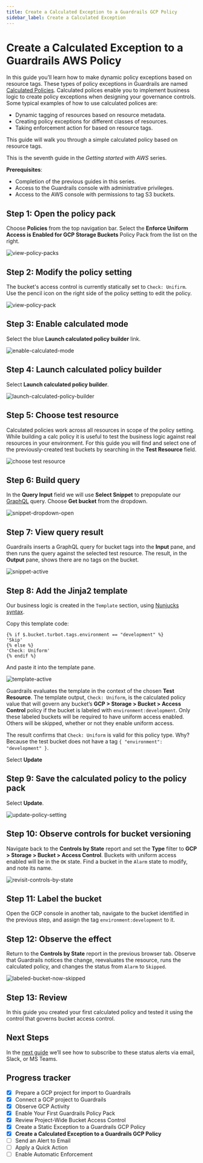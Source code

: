 ```yaml
---
title: Create a Calculated Exception to a Guardrails GCP Policy
sidebar_label: Create a Calculated Exception
---
```


# Create a Calculated Exception to a Guardrails AWS Policy

In this guide you’ll learn how to make dynamic policy exceptions based on resource tags. These types of policy exceptions in Guardrails are named [Calculated Policies](/guardrails/docs/reference/glossary#calculated-policy). Calculated polices enable you to implement business logic to create policy exceptions when designing your governance controls. Some typical examples of how to use calculated polices are: 

- Dynamic tagging of resources based on resource metadata.
- Creating policy exceptions for different classes of resources.
- Taking enforcement action for based on resource tags.

This guide will walk you through a simple calculated policy based on resource tags.

This is the seventh guide in the *Getting started with AWS* series.


**Prerequisites**: 
 
- Completion of the previous guides in this series.
- Access to the Guardrails console with administrative privileges.
- Access to the AWS console with permissions to tag S3 buckets.


## Step 1: Open the policy pack

Choose **Policies** from the top navigation bar. Select the **Enforce Uniform Access is Enabled for GCP Storage Buckets** Policy Pack from the list on the right.

<p><img alt="view-policy-packs" src="/images/docs/guardrails/getting-started/getting-started-gcp/create-calculated-exception/view-policy-packs.png"/></p>


## Step 2: Modify the policy setting

The bucket's access control is currently statically set to `Check: Unifirm`. Use the pencil icon on the right side of the policy setting to edit the policy.

<p><img alt="view-policy-pack" src="/images/docs/guardrails/getting-started/getting-started-gcp/create-calculated-exception/view-policy-pack.png"/></p>

## Step 3: Enable calculated mode

Select the blue **Launch calculated policy builder** link.

<p><img alt="enable-calculated-mode" src="/images/docs/guardrails/getting-started/getting-started-aws/create-calculated-exception/enable-calculated-mode.png"/></p>

## Step 4: Launch calculated policy builder

Select **Launch calculated policy builder**.

<p><img alt="launch-calculated-policy-builder" src="/images/docs/guardrails/getting-started/getting-started-gcp/create-calculated-exception/launch-builder.png"/></p>


## Step 5: Choose test resource

Calculated policies work across all resources in scope of the policy setting. While building a calc policy it is useful to test the business logic against real resources in your environment. For this guide you will find and select one of the previously-created test buckets by searching in the **Test Resource** field.

<p><img alt="choose test resource" src="/images/docs/guardrails/getting-started/getting-started-gcp/create-calculated-exception/choose-test-resource.png"/></p>

## Step 6: Build query

In the **Query Input** field we will use **Select Snippet** to prepopulate our [GraphQL](/guardrails/docs/reference/glossary#graphql) query. Choose **Get bucket** from the dropdown.

<p><img alt="snippet-dropdown-open" src="/images/docs/guardrails/getting-started/getting-started-gcp/create-calculated-exception/open-snippet-dropdown.png"/></p>

## Step 7: View query result

Guardrails inserts a GraphQL query for bucket tags into the **Input** pane, and then runs the query against the selected test resource. The result, in the **Output** pane, shows there are no tags on the bucket.

<p><img alt="snippet-active" src="/images/docs/guardrails/getting-started/getting-started-gcp/create-calculated-exception/snippet-active.png"/></p>

## Step 8: Add the Jinja2 template

Our business logic is created in the `Template` section, using [Nunjucks syntax](https://mozilla.github.io/nunjucks/templating.html).
  
Copy this template code:  
  
```nunjucks
{% if $.bucket.turbot.tags.environment == "development" %}
'Skip'
{% else %}
'Check: Uniform'
{% endif %}
```

And paste it into the template pane.

<p><img alt="template-active" src="/images/docs/guardrails/getting-started/getting-started-gcp/create-calculated-exception/template-active.png"/></p>

Guardrails evaluates the template in the context of the chosen **Test Resource**. The template output, `Check: Uniform`, is the calculated policy value that will govern any bucket’s **GCP > Storage > Bucket > Access Control** policy if the bucket is labeled with `environment:development`. Only these labeled buckets will be required to have uniform access enabled. Others will be skipped, whether or not they enable uniform access.  
  
The result confirms that `Check: Uniform` is valid for this policy type.  Why? Because the test bucket does not have a tag `{ "environment": "development" }`.

Select **Update**

## Step 9: Save the calculated policy to the policy pack
 
Select **Update**.

<p><img alt="update-policy-setting" src="/images/docs/guardrails/getting-started/getting-started-gcp/create-calculated-exception/update-setting.png"/></p>

## Step 10: Observe controls for bucket versioning

Navigate back to the **Controls by State** report and set the **Type** filter to **GCP > Storage > Bucket > Access Control**. Buckets with uniform access enabled will be in the `OK` state. Find a bucket in the `Alarm` state to modify, and note its name.

<p><img alt="revisit-controls-by-state" src="/images/docs/guardrails/getting-started/getting-started-gcp/create-calculated-exception/revisit-controls-by-state.png"/></p>

## Step 11: Label the bucket

Open the GCP console in another tab, navigate to the bucket identified in the previous step, and assign the tag `environment:development` to it.

## Step 12: Observe the effect

Return to the **Controls by State** report in the previous browser tab.  Observe that Guardrails notices the change, reevaluates the resource, runs the calculated policy, and changes the status from `Alarm` to `Skipped`.

<p><img alt="labeled-bucket-now-skipped" src="/images/docs/guardrails/getting-started/getting-started-gcp/create-calculated-exception/labeled-bucket-now-skipped.png"/></p>

## Step 13: Review

In this guide you created your first calculated policy and tested it using the control that governs bucket access control.

## Next Steps

In the [next guide](/guardrails/docs/getting-started/getting-started-gcp/send-alert-to-email) we’ll see how to subscribe to these status alerts via email, Slack, or MS Teams. 

## Progress tracker

- [x] Prepare a GCP project for import to Guardrails
- [x] Connect a GCP project to Guardrails
- [x] Observe GCP Activity
- [x] Enable Your First Guardrails Policy Pack
- [x] Review Project-Wide Bucket Access Control
- [x] Create a Static Exception to a Guardrails GCP Policy
- [x] **Create a Calculated Exception to a Guardrails GCP Policy**
- [ ] Send an Alert to Email
- [ ] Apply a Quick Action
- [ ] Enable Automatic Enforcement
